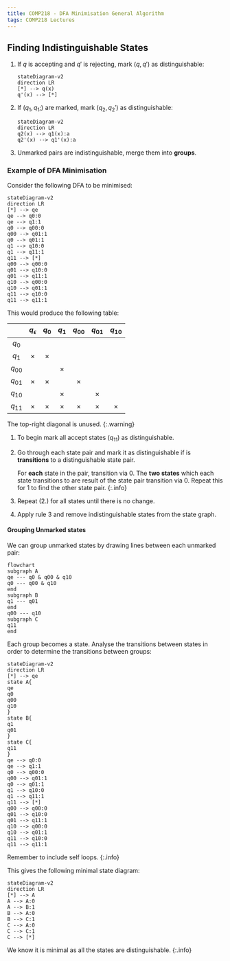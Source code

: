 ```yaml
---
title: COMP218 - DFA Minimisation General Algorithm
tags: COMP218 Lectures
---
```

## Finding Indistinguishable States

1. If $q$ is accepting and $q'$ is rejecting, mark $(q,q')$ as distinguishable:

	```mermaid
	stateDiagram-v2
	direction LR
	[*] --> q(x)
	q'(x) --> [*]
	```
1. If $(q_1,q_1;)$ are marked, mark $(q_2,q_2')$ as distinguishable:

	```mermaid 
	stateDiagram-v2
	direction LR
	q2(x) --> q1(x):a
	q2'(x) --> q1'(x):a
	```
1. Unmarked pairs are indistinguishable, merge them into **groups**.

### Example of DFA Minimisation
Consider the following DFA to be minimised:

```mermaid
stateDiagram-v2
direction LR
[*] --> qe
qe --> q0:0
qe --> q1:1
q0 --> q00:0
q00 --> q01:1
q0 --> q01:1
q1 --> q10:0
q1 --> q11:1
q11 --> [*]
q00 --> q00:0
q01 --> q10:0
q01 --> q11:1
q10 --> q00:0
q10 --> q01:1
q11 --> q10:0
q11 --> q11:1
```

This would produce the following table:

| | $q_\epsilon$ | $q_0$ | $q_1$ | $q_{00}$ | $q_{01}$ | $q_{10}$ |
| :-: | :-: | :-: | :-: | :-: | :-: | :-: |
| $q_0$ | | 
| $q_1$ | × | × |
| $q_{00}$ | | | × |
| $q_{01}$ | × | × | | × |
| $q_{10}$ | | | × | | ×
| $q_{11}$ | × | × | × | × | × | × | × |

The top-right diagonal is unused.
{:.warning}

1. To begin mark all accept states ($q_{11}$) as distinguishable.
1. Go through each state pair and mark it as distinguishable if is **transitions** to a distinguishable state pair.
	
	For **each** state in the pair, transition via 0. The **two states** which each state transitions to are result of the state pair transition via 0. Repeat this for 1 to find the other state pair.
	{:.info}
	
1. Repeat (2.) for all states until there is no change.
1. Apply rule 3 and remove indistinguishable states from the state graph.

#### Grouping Unmarked states
We can group unmarked states by drawing lines between each unmarked pair:

```mermaid
flowchart
subgraph A
qe --- q0 & q00 & q10
q0 --- q00 & q10
end
subgraph B
q1 --- q01
end
q00 --- q10
subgraph C
q11
end
```

Each group becomes a state. Analyse the transitions between states in order to determine the transitions between groups:

```mermaid
stateDiagram-v2
direction LR
[*] --> qe
state A{
qe
q0
q00
q10
}
state B{
q1
q01
}
state C{
q11
}
qe --> q0:0
qe --> q1:1
q0 --> q00:0
q00 --> q01:1
q0 --> q01:1
q1 --> q10:0
q1 --> q11:1
q11 --> [*]
q00 --> q00:0
q01 --> q10:0
q01 --> q11:1
q10 --> q00:0
q10 --> q01:1
q11 --> q10:0
q11 --> q11:1
```

Remember to include self loops.
{:.info}

This gives the following minimal state diagram:

```mermaid
stateDiagram-v2
direction LR
[*] --> A
A --> A:0
A --> B:1
B --> A:0
B --> C:1
C --> A:0
C --> C:1
C --> [*]
```

We know it is minimal as all the states are distinguishable.
{:.info}